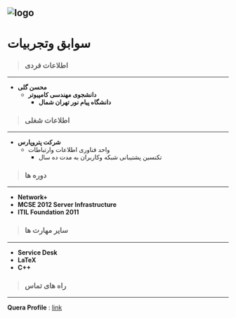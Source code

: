 ![logo](https://github.com/MohsenGol/MohsenGol.github.io/blob/gh-pages/pic1.jpg)
---
# سوابق وتجربیات
> ### **اطلاعات فردی**
---
- **محسن گلی**
  + **دانشجوی مهندسی کامپیوتر**
    - **دانشگاه پیام نور تهران شمال** 
    
> ### **اطلاعات شغلی**
---
- **شرکت پتروپارس**
  - واحد فناوری اطلاعات وارتباطات
    - تکنسین پشتیبانی شبکه وکاربران به مدت ده سال 
    
> ### **دوره ها**
--- 
* **Network+**
* **MCSE 2012 Server Infrastructure**
* **ITIL Foundation 2011**

> ### **سایر مهارت ها**
---
* **Service Desk**
* **L**__a__**T**__e__**X**
* **C++** 

> ### **راه های تماس**
---
**Quera Profile** : [link](https://quera.ir/profile/mohsengoli44)
